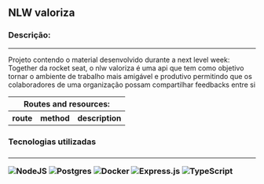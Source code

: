 <h2> NLW valoriza </h2>

<h3> Descrição: </h3>
<hr/>
<p> Projeto contendo o material desenvolvido durante a next level week: Together da rocket seat, o nlw valoriza é uma api que tem como objetivo tornar o ambiente de trabalho mais amigável e produtivo permitindo que os colaboradores de uma organização possam compartilhar feedbacks entre si </p>
<!-- TODO: MELHORAR A DESCRIÇÃO DO PROJETO -->
<table style="margin-right: auto; margin-left: auto">
    <tr> <th colspan="3"> Routes and resources: </th> </tr>
    <tr>
        <th> route </th>
        <th> method </th>
        <th> description </th>
    </tr>
    <!-- TODO: Add rotas, metodos http e descrição das operações da api -->
</table>
</div>

<div class="used-technologies"> 
    <h3> Tecnologias utilizadas<h3>
    <hr/>
    <img alt="NodeJS" src="https://img.shields.io/badge/node.js-%2343853D.svg?style=for-the-badge&logo=node-dot-js&logoColor=white"/>
    <img alt="Postgres" src ="https://img.shields.io/badge/postgres-%23316192.svg?style=for-the-badge&logo=postgresql&logoColor=white"/>
    <img alt="Docker" src="https://img.shields.io/badge/docker-%230db7ed.svg?style=for-the-badge&logo=docker&logoColor=white"/>
    <img alt="Express.js" src="https://img.shields.io/badge/express.js-%23404d59.svg?style=for-the-badge&logo=express&logoColor=%2361DAFB"/>
    <img alt="TypeScript" src="https://img.shields.io/badge/typescript-%23007ACC.svg?style=for-the-badge&logo=typescript&logoColor=white"/>
</div>

<div>
